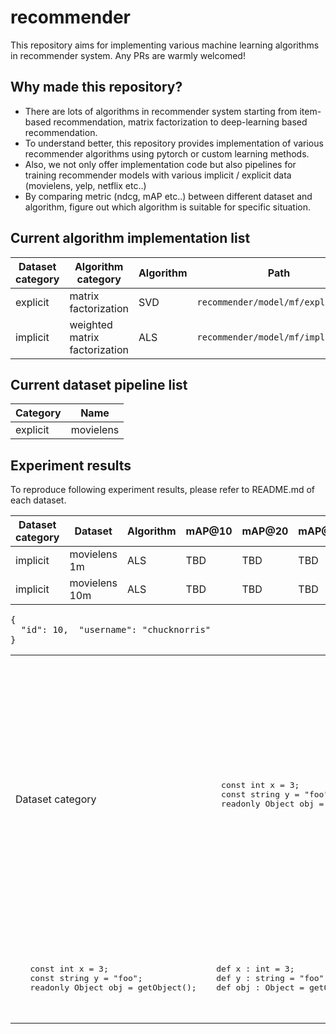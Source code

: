 # recommender

This repository aims for implementing various machine learning algorithms in recommender system. Any PRs are warmly welcomed!

## Why made this repository?
- There are lots of algorithms in recommender system starting from item-based recommendation, matrix factorization to deep-learning based recommendation.
- To understand better, this repository provides implementation of various recommender algorithms using pytorch or custom learning methods.
- Also, we not only offer implementation code but also pipelines for training recommender models with various implicit / explicit data (movielens, yelp, netflix etc..)
- By comparing metric (ndcg, mAP etc..) between different dataset and algorithm, figure out which algorithm is suitable for specific situation.

## Current algorithm implementation list

|Dataset category|Algorithm category|Algorithm|Path|
|----------------|---|---|---|
|explicit|matrix factorization|SVD|`recommender/model/mf/explicit_mf`|
|implicit|weighted matrix factorization|ALS|`recommender/model/mf/implicit_mf`|

## Current dataset pipeline list

|Category|Name|
|----------------|---|
|explicit|movielens|

## Experiment results

To reproduce following experiment results, please refer to README.md of each dataset.

|Dataset category|Dataset|Algorithm|mAP@10|mAP@20|mAP@50|NDCG@10|NDCG@20|NDCG@50|Code to reproduce|
|----------------|-------|---------|------|------|------|-------|-------|-------|-----------------|
|implicit|movielens 1m|ALS|TBD|TBD|TBD|TBD|TBD|TBD|<details><summary>Command</summary><pre lang="bash">python3 recommender/train/mf/implicit_mf.py \ &#13;  --dataset movielens \ &#13;  --epochs 100 \ &#13;  --num_factors 10 \ &#13;  --test_ratio 0.2 \ &#13;  --random_state 42 \ &#13;  --movielens_data_type ml-1m \ &#13;  --model_path "../als_ml_1m.pkl" \ &#13;  --log_path "../als_ml_1m.log" </pre></details>|
|implicit|movielens 10m|ALS|TBD|TBD|TBD|TBD|TBD|TBD|<details><summary>Command</summary><pre lang="bash">python3 recommender/train/mf/implicit_mf.py \ &#13;  --dataset movielens \ &#13;  --epochs 100 \ &#13;  --num_factors 10 \ &#13;  --test_ratio 0.2 \ &#13;  --random_state 42 \ &#13;  --movielens_data_type ml-10m \ &#13;  --model_path "../als_ml_10m.pkl" \ &#13;  --log_path "../als_ml_10m.log" </pre></details>|



<pre lang="json">{&#10;  "id": 10,&#13;  "username": "chucknorris"&#10;}</pre>

<table>
<tr>
<td>
   Dataset category
</td>
<td>
   <pre lang="csharp">
   const int x = 3;
   const string y = "foo";
   readonly Object obj = getObject();
   </pre>
</td>
<td>
  <pre lang="nemerle">
  def x : int = 3;
  def y : string = "foo";
  def obj : Object = getObject();
  </pre>
</td>
<td>
  Variables defined with <code>def</code> cannot be changed once defined. This is similar to <code>readonly</code> or <code>const</code> in C# or <code>final</code> in Java. Most variables in Nemerle aren't explicitly typed like this.
</td>

<tr>
<td>
   <pre lang="csharp">
   const int x = 3;
   const string y = "foo";
   readonly Object obj = getObject();
   </pre>
</td>
<td>
  <pre lang="nemerle">
  def x : int = 3;
  def y : string = "foo";
  def obj : Object = getObject();
  </pre>
</td>
<td>
  Variables defined with <code>def</code> cannot be changed once defined. This is similar to <code>readonly</code> or <code>const</code> in C# or <code>final</code> in Java. Most variables in Nemerle aren't explicitly typed like this.
</td>

</tr>